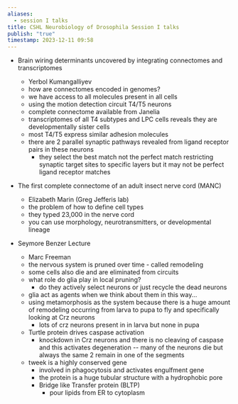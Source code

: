 ```yaml
---
aliases:
  - session I talks
title: CSHL Neurobiology of Drosophila Session I talks
publish: "true"
timestamp: 2023-12-11 09:58
---
```


- Brain wiring determinants uncovered by integrating connectomes and transcriptomes
	- Yerbol Kumangalliyev
	- how are connectomes encoded in genomes?
	- we have access to all molecules present in all cells
	- using the motion detection circuit T4/T5 neurons
	- complete connectome available from Janelia
	- transcriptomes of all T4 subtypes and LPC cells reveals they are developmentally sister cells
	- most T4/T5 express similar adhesion molecules
	- there are 2 parallel synaptic pathways revealed from ligand receptor pairs in these neurons
		- they select the best match not the perfect match restricting synaptic target sites to specific layers but it may not be perfect ligand receptor matches

- The first complete connectome of an adult insect nerve cord (MANC)
	- Elizabeth Marin (Greg Jefferis lab)
	- the problem of how to define cell types
	- they typed 23,000 in the nerve cord
	- you can use morphology, neurotransmitters, or developmental lineage

- Seymore Benzer Lecture
	- Marc Freeman
	- the nervous system is pruned over time - called remodeling
	- some cells also die and are eliminated from circuits
	- what role do glia play in local pruning?
		- do they actively select neurons or just recycle the dead neurons
	- glia act as agents when we think about them in this way...
	- using metamorphosis as the system because there is a huge amount of remodeling occurring from larva to pupa to fly and specifically looking at Crz neurons
		- lots of crz neurons present in in larva but none in pupa
	- Turtle protein drives caspase activation
		- knockdown in Crz neurons and there is no cleaving of caspase and this activates degeneration -- many of the neurons die but always the same 2 remain in one of the segments
	- tweek is a highly conserved gene
		- involved in phagocytosis and activates engulfment gene
		- the protein is a huge tubular structure with a hydrophobic pore
		- Bridge like Transfer protein (BLTP)
			- pour lipids from ER to cytoplasm
